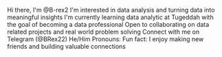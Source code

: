 Hi there, I'm @B-rex2
I'm interested in data analysis and turning data into meaningful insights
I'm currently learning data analytic at Tugeddah with the goal of becoming a data professional
Open to collaborating on data related projects and real world problem solving
Connect with me on Telegram (@BRex22) He/Him Pronouns:
Fun fact: I enjoy making new friends and building valuable connections

